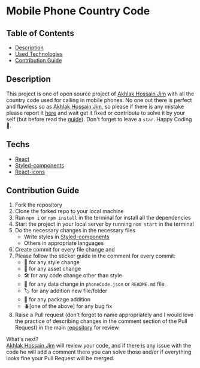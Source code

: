# Mobile Phone Country Code

## Table of Contents

- [Description](#description)
- [Used Technologies](#techs)
- [Contribution Guide](#contribution-guide)

## Description

This project is one of open source project of [Akhlak Hossain Jim](https://ahjim.com) with all the country code used for calling in mobile phones. No one out there is perfect and flawless so as [Akhlak Hossain Jim](https://ahjim.com), so please if there is any mistake please report it [here](https://github.com/Akhlak-Hossain-Jim/mobile-phone-country-code/issues/new) and wait get it fixed or contribute to solve it by your self (but before read the [guide](#contribution-guide)). Don't forget to leave a `star`. Happy Coding 🙂.

## Techs

- [React](https://reactjs.org/)
- [Styled-components](https://styled-components.com/)
- [React-icons](https://react-icons.github.io/react-icons/)

## Contribution Guide

1. Fork the repository
2. Clone the forked repo to your local machine
3. Run `npm i` or  `npm install` in the terminal for install all the dependencies
4. Start the project  in your local server by running `nom start` in the terminal
5. Do the necessary changes in the necessary files
    - Write styles in [Styled-components](https://styled-components.com/)
    - Others in appropriate languages
6. Create commit for every file change and
7. Please follow the sticker guide in the comment for every commit:
    - 💅 for any style change
    - 🦄 for any asset change
    - 🛠️ for any code change other than style
    - 📕 for any data change in `phoneCode.json` or `README.md` file
    - 🏷️ for any addition new file/folder
    - 🧩 for any package addition
    - 🪲[one of the above] for any bug fix
8. Raise a Pull request (don't forget to name appropriately and I would love the practice of describing changes in the comment section of the Pull Request) in the main [repository](https://github.com/Akhlak-Hossain-Jim/mobile-phone-country-code) for review.

What's next? <br/>
[Akhlak Hossain Jim](https://ahjim.com) will review your code, and if there is any issue with the code he will add a comment there you can solve those and/or if everything looks fine your Pull Request will be merged.
